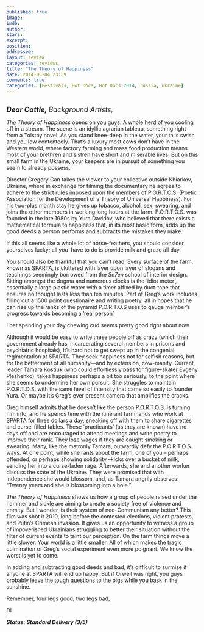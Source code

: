 ```yaml
---
published: true
image: 
imdb: 
author:  
stars: 
excerpt: 
position: 
addressee: 
layout: review
categories: reviews
title: "The Theory of Happiness"
date: 2014-05-04 23:39
comments: true
categories: [Festivals, Hot Docs, Hot Docs 2014, russia, ukraine]
---
```

<div><p><span class="full-image-block ssNonEditable"><span><a href="/letters/2014/5/4/the-theory-of-happiness.html"><img src="http://static.squarespace.com/static/5005f6bcc4aa41161b33e89e/536c23d1e4b09bdc3b6e552e/536c23d1e4b09bdc3b6e59d3/1399596319766/The%20Theory%20of%20Happiness.jpg" alt="" /></a></span></span></p>
<p><span style="font-size:130%;"><em><strong>Dear Cattle, </strong>Background Artists,</em></span></p>
<p><em>The Theory of Happiness</em> opens on you guys. A whole herd of you cooling off in a stream. The scene is an idyllic agrarian tableau, something right from a Tolstoy novel. As you stand knee-deep in the water, your tails swish and you low contentedly. That&rsquo;s a luxury most cows don&rsquo;t have in the Western world, where factory farming and mass food production means most of your brethren and sistren have short and miserable lives. But on this small farm in the Ukraine, your keepers are in pursuit of something you seem to already possess.</p>
<p>Director Gregory Gan takes the viewer to your collective outside Khiarkov, Ukraine, where in exchange for filming the documentary he agrees to adhere to the strict rules imposed upon the members of P.O.R.T.O.S. (Poetic Association for the Development of a Theory of Universal Happiness). For his two-plus month stay he gives up tobacco, alcohol, sex, swearing, and joins the other members in working long hours at the farm. P.O.R.T.O.S. was founded in the late 1980s by Yura Davidov, who believed that there exists a mathematical formula to happiness that, in its most basic form, adds up the good deeds a person performs and subtracts the mistakes they make.</p>
<p>If this all seems like a whole lot of horse-feathers, you should consider yourselves lucky; all you &nbsp;have to do is provide milk and graze all day.</p>
<p>You should also be thankful that you can&rsquo;t read. Every surface of the farm, known as SPARTA, is cluttered with layer upon layer of slogans and teachings seemingly borrowed from the <em>Se7en</em> school of interior design. Sitting amongst the dogma and numerous clocks is the &lsquo;idiot meter&rsquo;, essentially a large plastic water with a timer affixed by duct-tape that ensures no thought lasts less than ten minutes. Part of Greg&rsquo;s work includes filling out a 1500 point questionaire and writing poetry, all in hopes that he can rise up the ranks of the pyramid P.O.R.T.O.S uses to gauge member&rsquo;s progress towards becoming a &lsquo;real person&rsquo;.</p>
<p>I bet spending your day chewing cud seems pretty good right about now.</p>
<p>Although it would be easy to write these people off as crazy (which their government already has, incarcerating several members in prisons and psychiatric hospitals), it&rsquo;s hard not to get swept up in the congenial regimentation at SPARTA. They seek happiness not for selfish reasons, but for the betterment of all humanity&mdash;and by extension, cow-manity. Current leader Tamara Kostiuk (who could effortlessly pass for figure-skater Evgeny Pleshenko), takes happiness perhaps a bit too seriously, to the point where she seems to undermine her own pursuit. She struggles to maintain P.O.R.T.O.S. with the same level of intensity that came so easily to founder Yura. Or maybe it&rsquo;s Greg&rsquo;s ever present camera that amplifies the cracks.&nbsp;</p>
<p>Greg himself admits that he doesn&rsquo;t like the person P.O.R.T.O.S. is turning him into, and he spends time with the itinerant farmhands who work at SPARTA for three dollars a day, sneaking off with them to share cigarettes and curse-filled fables. These &lsquo;practicants&rsquo; (as they are known) have no days off and are encouraged to attend meetings and write poetry to improve their rank. They lose wages if they are caught smoking or swearing. Many, like the matronly Tamara, outwardly defy the P.O.R.T.O.S. ways. At one point, while she rants about the farm, one of you &ndash; perhaps offended, or perhaps showing solidarity &ndash;kicks over a bucket of milk, sending her into a curse-laden rage. Afterwards, she and another worker discuss the state of the Ukraine. They were promised that with independence she would blossom, and, as Tamara angrily observes: &ldquo;Twenty years and she is blossoming into a hole.&rdquo;</p>
<p><em>The Theory of Happiness</em> shows us how a group of people raised under the hammer and sickle are aiming to create a society free of violence and enmity. But I wonder, is their system of neo-Communism any better? This film was shot it 2010, long before the contested elections, violent protests, and Putin&rsquo;s Crimean invasion. It gives us an opportunity to witness a group of impoverished Ukrainians struggling to better their situation without the filter of current events to taint our perception. On the farm things move a little slower. Your world is a little smaller. All of which makes the tragic culmination of Greg&rsquo;s social experiment even more poignant. We know the worst is yet to come.</p>
<p>In adding and subtracting good deeds and bad, it&rsquo;s difficult to surmise if anyone at SPARTA will end up happy. But if Orwell was right, you guys probably leave the tough questions to the pigs while you bask in the sunshine.&nbsp;</p>
<p>Remember, four legs good, two legs bad,</p>
<p>Di</p>
<p><strong><em>Status: Standard Delivery (3/5)</em></strong></p></div>
